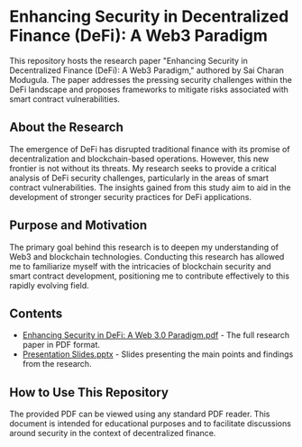 # Enhancing Security in Decentralized Finance (DeFi): A Web3 Paradigm

This repository hosts the research paper "Enhancing Security in Decentralized Finance (DeFi): A Web3 Paradigm," authored by Sai Charan Modugula. The paper addresses the pressing security challenges within the DeFi landscape and proposes frameworks to mitigate risks associated with smart contract vulnerabilities.

## About the Research

The emergence of DeFi has disrupted traditional finance with its promise of decentralization and blockchain-based operations. However, this new frontier is not without its threats. My research seeks to provide a critical analysis of DeFi security challenges, particularly in the areas of smart contract vulnerabilities. The insights gained from this study aim to aid in the development of stronger security practices for DeFi applications.

## Purpose and Motivation

The primary goal behind this research is to deepen my understanding of Web3 and blockchain technologies. Conducting this research has allowed me to familiarize myself with the intricacies of blockchain security and smart contract development, positioning me to contribute effectively to this rapidly evolving field.

## Contents

- [Enhancing Security in DeFi: A Web 3.0 Paradigm.pdf](/paper/Enhancing%20Security%20in%20DeFi:%20A%20Web3.0%20Paradigm.pdf/) - The full research paper in PDF format.
- [Presentation Slides.pptx](/slides/Presentation%20Slides.pptx/) - Slides presenting the main points and findings from the research.

## How to Use This Repository

The provided PDF can be viewed using any standard PDF reader. This document is intended for educational purposes and to facilitate discussions around security in the context of decentralized finance.
